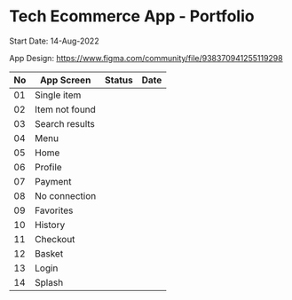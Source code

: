 # Tech Ecommerce App - Portfolio

Start Date: 14-Aug-2022

App Design: https://www.figma.com/community/file/938370941255119298

| No | App Screen | Status | Date |
| - | - | - | - |
| 01 | Single item | | |
| 02 | Item not found | | |
| 03 | Search results | | |
| 04 | Menu | | |
| 05 | Home | | |
| 06 | Profile | | |
| 07 | Payment | | |
| 08 | No connection | | |
| 09 | Favorites | | |
| 10 | History | | |
| 11 | Checkout | | |
| 12 | Basket | | |
| 13 | Login | | |
| 14 | Splash | | |

